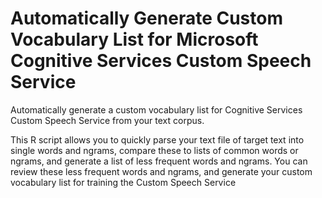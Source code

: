 # Automatically Generate Custom Vocabulary List for Microsoft Cognitive Services Custom Speech Service

Automatically generate a custom vocabulary list for Cognitive Services Custom Speech Service from your text corpus.

This R script allows you to quickly parse your text file of target text into single words and ngrams, compare these to lists of common words or ngrams, and generate a list of less frequent words and ngrams. You can review these less frequent words and ngrams, and generate your custom vocabulary list for training the Custom Speech Service
